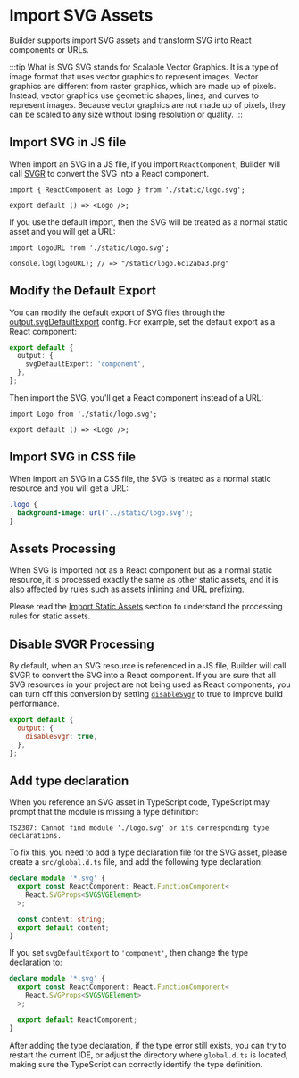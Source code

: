 # Import SVG Assets

Builder supports import SVG assets and transform SVG into React components or URLs.

:::tip What is SVG
SVG stands for Scalable Vector Graphics. It is a type of image format that uses vector graphics to represent images. Vector graphics are different from raster graphics, which are made up of pixels. Instead, vector graphics use geometric shapes, lines, and curves to represent images. Because vector graphics are not made up of pixels, they can be scaled to any size without losing resolution or quality.
:::

## Import SVG in JS file

When import an SVG in a JS file, if you import `ReactComponent`, Builder will call [SVGR](https://react-svgr.com/) to convert the SVG into a React component.

```tsx title="src/component/Logo.tsx"
import { ReactComponent as Logo } from './static/logo.svg';

export default () => <Logo />;
```

If you use the default import, then the SVG will be treated as a normal static asset and you will get a URL:

```tsx title="src/component/Logo.tsx"
import logoURL from './static/logo.svg';

console.log(logoURL); // => "/static/logo.6c12aba3.png"
```

## Modify the Default Export

You can modify the default export of SVG files through the [output.svgDefaultExport](/en/api/config-output.html#outputsvgdefaultexport) config. For example, set the default export as a React component:

```ts
export default {
  output: {
    svgDefaultExport: 'component',
  },
};
```

Then import the SVG, you'll get a React component instead of a URL:

```tsx title="src/component/Logo.tsx"
import Logo from './static/logo.svg';

export default () => <Logo />;
```

## Import SVG in CSS file

When import an SVG in a CSS file, the SVG is treated as a normal static resource and you will get a URL:

```css
.logo {
  background-image: url('../static/logo.svg');
}
```

## Assets Processing

When SVG is imported not as a React component but as a normal static resource, it is processed exactly the same as other static assets, and it is also affected by rules such as assets inlining and URL prefixing.

Please read the [Import Static Assets](/guide/basic/static-assets.html) section to understand the processing rules for static assets.

## Disable SVGR Processing

By default, when an SVG resource is referenced in a JS file, Builder will call SVGR to convert the SVG into a React component. If you are sure that all SVG resources in your project are not being used as React components, you can turn off this conversion by setting [`disableSvgr`](/api/config-output.html#outputdisablesvgr) to true to improve build performance.

```js
export default {
  output: {
    disableSvgr: true,
  },
};
```

## Add type declaration

When you reference an SVG asset in TypeScript code, TypeScript may prompt that the module is missing a type definition:

```
TS2307: Cannot find module './logo.svg' or its corresponding type declarations.
```

To fix this, you need to add a type declaration file for the SVG asset, please create a `src/global.d.ts` file, and add the following type declaration:

```ts
declare module '*.svg' {
  export const ReactComponent: React.FunctionComponent<
    React.SVGProps<SVGSVGElement>
  >;

  const content: string;
  export default content;
}
```

If you set `svgDefaultExport` to `'component'`, then change the type declaration to:

```ts
declare module '*.svg' {
  export const ReactComponent: React.FunctionComponent<
    React.SVGProps<SVGSVGElement>
  >;

  export default ReactComponent;
}
```

After adding the type declaration, if the type error still exists, you can try to restart the current IDE, or adjust the directory where `global.d.ts` is located, making sure the TypeScript can correctly identify the type definition.
